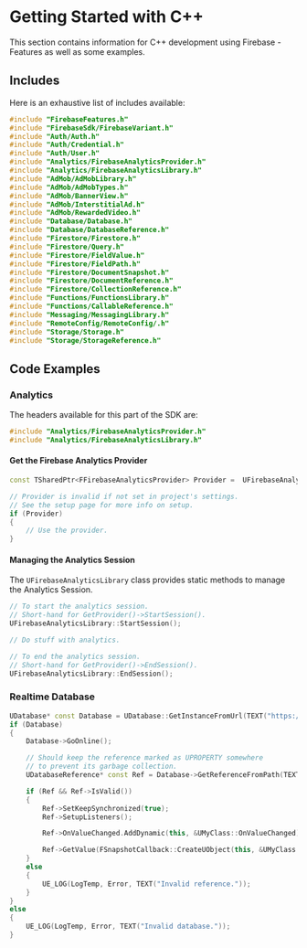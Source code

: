 # Getting Started with C++
This section contains information for C++ development using Firebase - Features as well as some examples.
## Includes
Here is an exhaustive list of includes available:
```cpp
#include "FirebaseFeatures.h"
#include "FirebaseSdk/FirebaseVariant.h"
#include "Auth/Auth.h"
#include "Auth/Credential.h"
#include "Auth/User.h"
#include "Analytics/FirebaseAnalyticsProvider.h"
#include "Analytics/FirebaseAnalyticsLibrary.h"
#include "AdMob/AdMobLibrary.h"
#include "AdMob/AdMobTypes.h"
#include "AdMob/BannerView.h"
#include "AdMob/InterstitialAd.h"
#include "AdMob/RewardedVideo.h"
#include "Database/Database.h"
#include "Database/DatabaseReference.h"
#include "Firestore/Firestore.h"
#include "Firestore/Query.h"
#include "Firestore/FieldValue.h"
#include "Firestore/FieldPath.h"
#include "Firestore/DocumentSnapshot.h"
#include "Firestore/DocumentReference.h"
#include "Firestore/CollectionReference.h"
#include "Functions/FunctionsLibrary.h"
#include "Functions/CallableReference.h"
#include "Messaging/MessagingLibrary.h"
#include "RemoteConfig/RemoteConfig/.h"
#include "Storage/Storage.h"
#include "Storage/StorageReference.h"
```

## Code Examples
### Analytics
The headers available for this part of the SDK are:
```cpp
#include "Analytics/FirebaseAnalyticsProvider.h"
#include "Analytics/FirebaseAnalyticsLibrary.h"
```
#### Get the Firebase Analytics Provider
```cpp
const TSharedPtr<FFirebaseAnalyticsProvider> Provider =  UFirebaseAnalyticsLibrary::GetAnalyticsProvider();

// Provider is invalid if not set in project's settings.
// See the setup page for more info on setup.
if (Provider)
{
    // Use the provider.
}
```
#### Managing the Analytics Session
The `UFirebaseAnalyticsLibrary` class provides static methods to manage the Analytics Session.
```cpp
// To start the analytics session.
// Short-hand for GetProvider()->StartSession().
UFirebaseAnalyticsLibrary::StartSession();

// Do stuff with analytics.

// To end the analytics session.
// Short-hand for GetProvider()->EndSession().
UFirebaseAnalyticsLibrary::EndSession();
```

### Realtime Database
```cpp
UDatabase* const Database = UDatabase::GetInstanceFromUrl(TEXT("https://app-db.firebaseio.com/"));
if (Database)
{
    Database->GoOnline();

    // Should keep the reference marked as UPROPERTY somewhere
	// to prevent its garbage collection.
    UDatabaseReference* const Ref = Database->GetReferenceFromPath(TEXT("/SomeVal"));

    if (Ref && Ref->IsValid())
    {
        Ref->SetKeepSynchronized(true);
        Ref->SetupListeners();

        Ref->OnValueChanged.AddDynamic(this, &UMyClass::OnValueChanged);

        Ref->GetValue(FSnapshotCallback::CreateUObject(this, &UMyClass::OnGetValue));
    }
    else
    {
        UE_LOG(LogTemp, Error, TEXT("Invalid reference."));
    }
}
else
{
    UE_LOG(LogTemp, Error, TEXT("Invalid database."));
}
```
